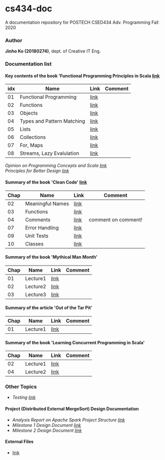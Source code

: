# cs434-doc
A documentation repository for POSTECH CSED434 Adv. Programming Fall 2020

### Author
**Jinho Ko (20180274)**, dept. of Creative IT Eng. 

### Documentation list

#### Key contents of the book 'Functional Programming Principles in Scala [link](https://courseware.epfl.ch/courses/course-v1:EPFL+progfun1+2018_T1/about)
| idx | Name             | Link | Comment |
|------|------------------|---------|---------|
| 01   | Functional Programming | [link](./functional-programming-principles-in-scala/01-functional-programming.md)        |         |
| 02   | Functions        | [link](./functional-programming-principles-in-scala/02-functions.md)        |         |
| 03   | Objects                  | [link](./functional-programming-principles-in-scala/03-objects.md)        |         |
| 04   | Types and Pattern Matching | [link](./functional-programming-principles-in-scala/04-types-and-pattern-matching.md) |   |
| 05   | Lists | [link](./functional-programming-principles-in-scala/05-lists.md) |
| 06   | Collections | [link](./functional-programming-principles-in-scala/06-collections.md) |
| 07   | For, Maps | [link](./functional-programming-principles-in-scala/07-for-maps.md) |
| 08   | Streams, Lazy Evalulation | [link](./functional-programming-principles-in-scala/08-streams-and-lazy-evaluation.md) |


*Opinion on Programming Concepts and Scala [link](./etc/programming-concepts-and-scala.md)*  
*Principles for Better Design [link](./etc/principles-for-better-design.md)* 

#### Summary of the book 'Clean Code' [link](https://www.amazon.com/Clean-Code-Handbook-Software-Craftsmanship/dp/0132350882)

| Chap | Name             | Link | Comment |
|------|------------------|---------|---------|
| 02   | Meaningful Names | [link](./clean-code/chap02-meaningful_names.md)        |         |
| 03   | Functions        | [link](./clean-code/chap03-functions.md)        |         |
| 04   | Comments                 | [link](./clean-code/chap04-comments.md)        | comment on comment!        |
| 07   | Error Handling         | [link](./clean-code/chap07-error_handling.md)        |        |
| 09   | Unit Tests         | [link](./clean-code/chap09-unit-tests.md)        |        |
| 10   | Classes         | [link](./clean-code/chap10-classes.md)        |        |

#### Summary of the book 'Mythical Man Month'

| Chap | Name             | Link | Comment |
|------|------------------|---------|---------|
| 01   | Lecture1 | [link](./mythical-man-month/lecture1.md)        |         |
| 02   | Lecture2 | [link](./mythical-man-month/lecture2.md)        |         |
| 03   | Lecture3 | [link](./mythical-man-month/lecture3.md)        |         |

#### Summary of the article 'Out of the Tar Pit'

| Chap | Name             | Link | Comment |
|------|------------------|---------|---------|
| 01   | Lecture1 | [link](./out-of-the-tar-pit/lecture1.md)        |         |


#### Summary of the book 'Learning Concurrent Programming in Scala'

| Chap | Name             | Link | Comment |
|------|------------------|---------|---------|
| 02   | Lecture1 | [link](./learning-concurrent-programming-in-scala/lecture1.md)        |         |
| 04   | Lecture2 | [link](./learning-concurrent-programming-in-scala/lecture2.md)        |         |


### Other Topics
- *Testing [link](./etc/testing.md)*

#### Project (Distributed External MergeSort) Design Documentation

- *Analysis Report on Apache Spark Project Structure [link](./project/apache-spark-analysis.md)*
- *Milestone 1 Design Document [link](./project/project1.pdf)*
- *Milestone 2 Design Document [link](./project/project2.pdf)*


#### External Files
- [link](./external/)
